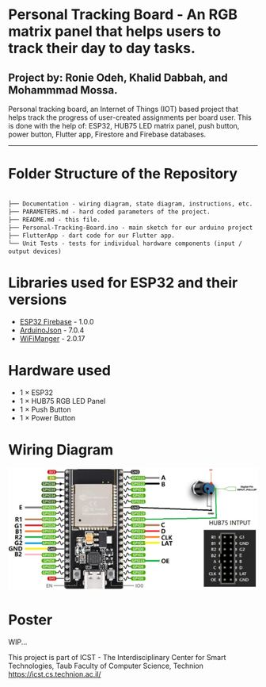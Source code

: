 # Personal Tracking Board - An RGB matrix panel that helps users to track their day to day tasks.

## Project by: Ronie Odeh, Khalid Dabbah, and Mohammmad Mossa.

Personal tracking board, an Internet of Things (IOT) based project that helps track the progress of user-created assignments per board user. This is done with the help of: ESP32, HUB75 LED matrix panel, push button, power button, Flutter app, Firestore and Firebase databases.

---

# Folder Structure of the Repository
```

├── Documentation - wiring diagram, state diagram, instructions, etc.
├── PARAMETERS.md - hard coded parameters of the project.
├── README.md - this file.
├── Personal-Tracking-Board.ino - main sketch for our arduino project
├── FlutterApp - dart code for our Flutter app.
└── Unit Tests - tests for individual hardware components (input / output devices)

```

# Libraries used for ESP32 and their versions
- [ESP32 Firebase](https://github.com/Rupakpoddar/ESP32Firebase) - 1.0.0
- [ArduinoJson](https://arduinojson.org/) - 7.0.4
- [WiFiManger](https://github.com/tzapu/WiFiManager) - 2.0.17

# Hardware used
- 1 $\times$ ESP32
- 1 $\times$ HUB75 RGB LED Panel
- 1 $\times$ Push Button
- 1 $\times$ Power Button

# Wiring Diagram
![Wiring Diagram](/Documentation/WiringDiagram.jpg)

# Poster
WIP...

This project is part of ICST - The Interdisciplinary Center for Smart Technologies, Taub Faculty of Computer Science, Technion
https://icst.cs.technion.ac.il/
